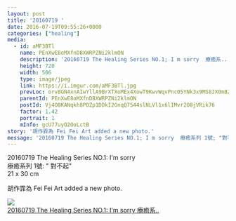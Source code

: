 ```yaml
---
layout: post
title: '20160719 ' 
date: 2016-07-19T09:55:26+0000 
categories: ["healing"] 
media:
  - id: aMF3BTl
    name: PEnXwE8oMXfnD8XWRPZNi2klmON
    description: '20160719 The Healing Series NO.1; I m sorry  療癒系..'   
    height: 720
    width: 506
    type: image/jpeg
    link: https://i.imgur.com/aMF3BTl.jpg
    prevLoc: orv8GN4xnAIwYllA9BrXTXoMEx4XowT9KwvWqvPnc05YNk3x9MS8JX0m8Z8BIzwkGY3qmnFry1M9Rp0QsAzg1VnEYmUKomYEmlp8fyQ2RqN7qkfNBn4ZWKByTkGNZ0xB8jUyBGgn3P9nsr6pKVvxllcK0xxYVpR7s7qME7lB2JiEKKNk2GMZC6MEX33j5Rh1OY0kxXNQTjEQQxRX1oiDg8V1BzV1T5W8RMRX1KfNplzP2NBNuPQKmxoDmkU40gP1WnrofjO
    parentId: PEnXwE8oMXfnD8XWRPZNi2klmON
    postId: Vj4O8KANqkh8POZp1DDkI2GnqQ7544slNLVl1x6lIMvr2O8jVRik76
    factor: 1.42
    portrait: 1
    mInfo: gcU77uyO2OoLctB
story: '胡作霏為 Fei Fei Art added a new photo.'  
message: '20160719 The Healing Series NO.1; I m sorry  療癒系列 1號; "對不起"  21 x 3..'  
---
```


20160719 The Healing Series NO.1: I'm sorry  
療癒系列 1號: " 對不起"  
21 x 30 cm
 
 
[//]: #story:
胡作霏為 Fei Fei Art added a new photo.


[//]: #media:  
<a href="https://i.imgur.com/aMF3BTl.jpg"><img class="postImage" src="https://i.imgur.com/aMF3BTlh.jpg" />  
20160719 The Healing Series NO.1: I'm sorry
療癒系..  
 </a>   
